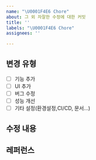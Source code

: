 ```yaml
---
name: "\U0001F4E6️ Chore"
about: 그 외 자잘한 수정에 대한 커밋
title: ''
labels: "\U0001F4E6️ Chore"
assignees: ''

---
```


## 변경 유형
- [ ] 기능 추가
- [ ] UI 추가
- [ ] 버그 수정
- [ ] 성능 개선
- [ ] 기타 설정(환경설정,CI/CD, 문서...)

## 수정 내용

## 레퍼런스

